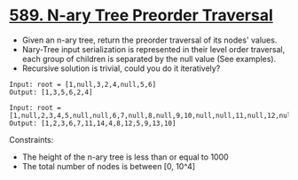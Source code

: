 # [589. N-ary Tree Preorder Traversal](https://leetcode.com/problems/n-ary-tree-preorder-traversal/)
* Given an n-ary tree, return the preorder traversal of its nodes' values.
* Nary-Tree input serialization is represented in their level order traversal, each group of children is separated by the null value (See examples).
* Recursive solution is trivial, could you do it iteratively?
```text
Input: root = [1,null,3,2,4,null,5,6]
Output: [1,3,5,6,2,4]

Input: root = [1,null,2,3,4,5,null,null,6,7,null,8,null,9,10,null,null,11,null,12,null,13,null,null,14]
Output: [1,2,3,6,7,11,14,4,8,12,5,9,13,10]
```
Constraints:
* The height of the n-ary tree is less than or equal to 1000
* The total number of nodes is between [0, 10^4]